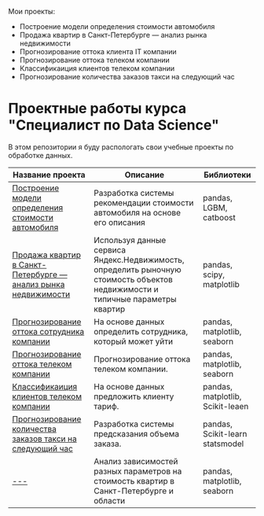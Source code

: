 Мои проекты:

- Построение модели определения стоимости автомобиля
- Продажа квартир в Санкт-Петербурге — анализ рынка недвижимости
- Прогнозирование оттока клиента IT компании
- Прогнозирование оттока телеком компании
- Классификаиция клиентов телеком компании
- Прогнозирование количества заказов такси на следующий час


# Проектные работы курса "Специалист по Data Science"

В этом репозитории я буду распологать свои учебные проекты по обработке данных. 

| Название проекта  | Описание | Библиотеки|
| ------------- | ------------- | ------------- |
| [Построение модели определения стоимости автомобиля](https://github.com/grechingeorge/Python/blob/main/Cost_car.ipynb) | Разработка системы рекомендации стоимости автомобиля на основе его описания | pandas,  LGBM, catboost |
| [Продажа квартир в Санкт-Петербурге — анализ рынка недвижимости](https://github.com/grechingeorge/Python/blob/main/Flats_SPB)| Используя данные сервиса Яндекс.Недвижимость, определить рыночную стоимость объектов недвижимости и типичные параметры квартир | pandas, scipy, matplotlib|
| [Прогнозирование оттока сотрудника компании](https://github.com/grechingeorge/Python/blob/main/HR.ipynb)|На основе данных определить сотрудника, который может уйти| pandas, matplotlib, seaborn|
| [Прогнозирование оттока телеком компании](https://github.com/grechingeorge/Python/blob/main/Telecom_final.ipynb)|Прогнозирование оттока телеком компании.| pandas, matplotlib, seaborn|
| [Классификаиция клиентов телеком компании](https://github.com/grechingeorge/Python/blob/main/customer%20churn%20.ipynb)|На основе данных предложить клиенту тариф.| pandas, matplotlib, Scikit-leaen|
| [Прогнозирование количества заказов такси на следующий час](https://github.com/grechingeorge/Python/blob/main/taxi%20forecasting.ipynb)|Разработка системы предсказания объема заказа.| pandas, Scikit-learn statsmodel|
| [---]()|Анализ зависимостей разных параметров на стоимость квартир в Санкт-Петербурге и области| pandas, matplotlib, seaborn|
